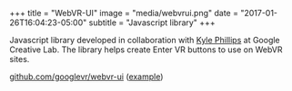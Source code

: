 +++
title = "WebVR-UI"
image = "media/webvrui.png"
date = "2017-01-26T16:04:23-05:00"
subtitle = "Javascript library"
+++

Javascript library developed in collaboration with [Kyle Phillips](http://haptic-data.com) at Google Creative Lab. The library helps create Enter VR buttons to use on WebVR sites. 

[github.com/googlevr/webvr-ui](https://github.com/googlevr/webvr-ui) ([example](https://googlevr.github.io/webvr-ui/examples/basic.html))


